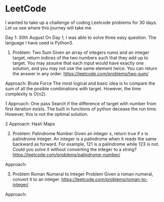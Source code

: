 # LeetCode

I wanted to take up a challenge of coding Leetcode problems for 30 days. 
Let us see where this journey will take me.

Day 1: 30th August
On Day 1, I was able to solve three easy question. The language I have used is Python3.

1. Problem: Two Sum
Given an array of integers nums and an integer target, return indices of the two numbers such that they add up to target.
You may assume that each input would have exactly one solution, and you may not use the same element twice.
You can return the answer in any order.
https://leetcode.com/problems/two-sum/

Approach: Brute Force
The most logical and basic idea is to compare the sum of all the posible combinations with target. However, the time complexity is O(n2). 

1 Approach: One pass
 Search if the difference of target with number from first iteration exists. The built in functions of python decease the run time. However, this is not the optimal solution.
 
2 Approach: Hash Maps



2. Problem: Palindrome Number
Given an integer x, return true if x is palindrome integer.
An integer is a palindrome when it reads the same backward as forward.
For example, 121 is a palindrome while 123 is not.
Could you solve it without converting the integer to a string?
https://leetcode.com/problems/palindrome-number/

Approach:


3. Problem Roman Numeral to Integer Problem
Given a roman numeral, convert it to an integer.
https://leetcode.com/problems/roman-to-integer/

Approach: 
